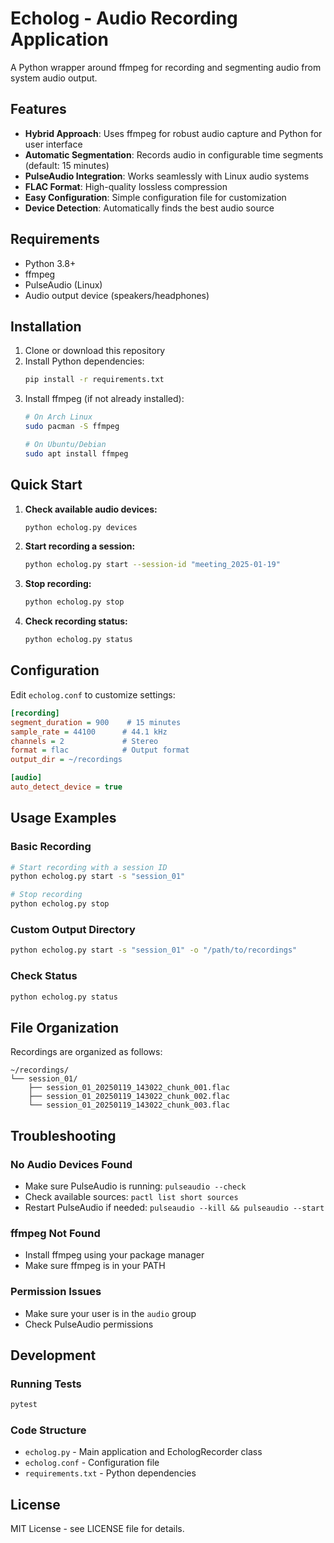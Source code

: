 # Echolog - Audio Recording Application

A Python wrapper around ffmpeg for recording and segmenting audio from system audio output.

## Features

- **Hybrid Approach**: Uses ffmpeg for robust audio capture and Python for user interface
- **Automatic Segmentation**: Records audio in configurable time segments (default: 15 minutes)
- **PulseAudio Integration**: Works seamlessly with Linux audio systems
- **FLAC Format**: High-quality lossless compression
- **Easy Configuration**: Simple configuration file for customization
- **Device Detection**: Automatically finds the best audio source

## Requirements

- Python 3.8+
- ffmpeg
- PulseAudio (Linux)
- Audio output device (speakers/headphones)

## Installation

1. Clone or download this repository
2. Install Python dependencies:
   ```bash
   pip install -r requirements.txt
   ```
3. Install ffmpeg (if not already installed):
   ```bash
   # On Arch Linux
   sudo pacman -S ffmpeg
   
   # On Ubuntu/Debian
   sudo apt install ffmpeg
   ```

## Quick Start

1. **Check available audio devices:**
   ```bash
   python echolog.py devices
   ```

2. **Start recording a session:**
   ```bash
   python echolog.py start --session-id "meeting_2025-01-19"
   ```

3. **Stop recording:**
   ```bash
   python echolog.py stop
   ```

4. **Check recording status:**
   ```bash
   python echolog.py status
   ```

## Configuration

Edit `echolog.conf` to customize settings:

```ini
[recording]
segment_duration = 900    # 15 minutes
sample_rate = 44100      # 44.1 kHz
channels = 2             # Stereo
format = flac            # Output format
output_dir = ~/recordings

[audio]
auto_detect_device = true
```

## Usage Examples

### Basic Recording
```bash
# Start recording with a session ID
python echolog.py start -s "session_01"

# Stop recording
python echolog.py stop
```

### Custom Output Directory
```bash
python echolog.py start -s "session_01" -o "/path/to/recordings"
```

### Check Status
```bash
python echolog.py status
```

## File Organization

Recordings are organized as follows:
```
~/recordings/
└── session_01/
    ├── session_01_20250119_143022_chunk_001.flac
    ├── session_01_20250119_143022_chunk_002.flac
    └── session_01_20250119_143022_chunk_003.flac
```

## Troubleshooting

### No Audio Devices Found
- Make sure PulseAudio is running: `pulseaudio --check`
- Check available sources: `pactl list short sources`
- Restart PulseAudio if needed: `pulseaudio --kill && pulseaudio --start`

### ffmpeg Not Found
- Install ffmpeg using your package manager
- Make sure ffmpeg is in your PATH

### Permission Issues
- Make sure your user is in the `audio` group
- Check PulseAudio permissions

## Development

### Running Tests
```bash
pytest
```

### Code Structure
- `echolog.py` - Main application and EchologRecorder class
- `echolog.conf` - Configuration file
- `requirements.txt` - Python dependencies

## License

MIT License - see LICENSE file for details.
